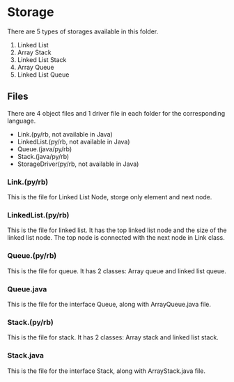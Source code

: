 # Storage

There are 5 types of storages available in this folder.
<ol>
	<li>Linked List</li>
	<li>Array Stack</li>
	<li>Linked List Stack</li>
	<li>Array Queue</li>
	<li>Linked List Queue</li>
</ol>

## Files
There are 4 object files and 1 driver file in each folder for the corresponding language. 
<ul>
	<li>Link.(py/rb, not available in Java)</li>
	<li>LinkedList.(py/rb, not available in Java)</li>
	<li>Queue.(java/py/rb)</li>
	<li>Stack.(java/py/rb)</li>
	<li>StorageDriver(py/rb, not available in Java)</li>
</ul>

### Link.(py/rb)
This is the file for Linked List Node, storge only element and next node.

### LinkedList.(py/rb)
This is the file for linked list. It has the top linked list node and the size of the linked list node. The top node is connected with the next node in Link class.

### Queue.(py/rb)
This is the file for queue. It has 2 classes: Array queue and linked list queue.

### Queue.java
This is the file for the interface Queue, along with ArrayQueue.java file.

### Stack.(py/rb)
This is the file for stack. It has 2 classes: Array stack and linked list stack.

### Stack.java
This is the file for the interface Stack, along with ArrayStack.java file.
